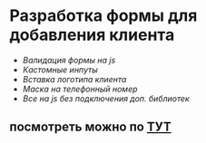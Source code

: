 # Разработка формы для добавления клиента

- _Валидация формы на js_
- _Кастомные инпуты_
- _Вставка логотипа клиента_
- _Маска на телефонный номер_
- _Все на js без подключения доп. библиотек_

## посмотреть можно по [ТУТ](https://jkrass210.github.io/Forms_for_adding_a_client/)
